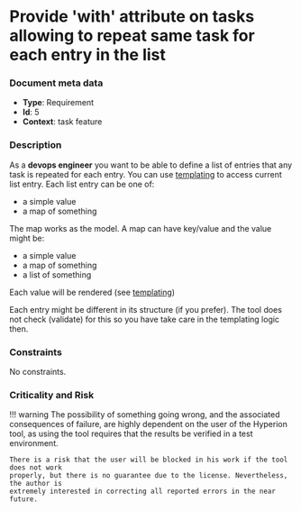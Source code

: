 # Provide 'with' attribute on tasks allowing to repeat same task for each entry in the list

### Document meta data
 - **Type**: Requirement
 - **Id**: 5
 - **Context**: task feature

### Description

As a **devops engineer** you want to be able to define a list of entries that any
task is repeated for each entry. You can use [templating](templating.md) to access
current list entry. Each list entry can be one of:
 - a simple value
 - a map of something

The map works as the model. A map can have key/value and the value might be:

 - a simple value
 - a map of something
 - a list of something

Each value will be rendered (see [templating](templating.md))

Each entry might be different in its structure (if you prefer).
The tool does not check (validate) for this so you
have take care in the templating logic then.

### Constraints

No constraints.

### Criticality and Risk

!!! warning
    The possibility of something going wrong, and the associated consequences of failure,
    are highly dependent on the user of the Hyperion tool, as using the tool requires that
    the results be verified in a test environment.

    There is a risk that the user will be blocked in his work if the tool does not work
    properly, but there is no guarantee due to the license. Nevertheless, the author is
    extremely interested in correcting all reported errors in the near future.
